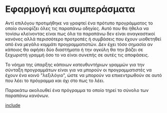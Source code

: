 # Εφαρμογή και συμπεράσματα

Αντί επιλόγου προτιμήθηκε να γραφτεί ένα πρότυπο προγράμματος το οποίο
συνοψίζει όλες τις παραπάνω οδηγίες. Αυτό που θα ήθελα να τονίσω κλείνοντας
είναι πως όλα τα παραπάνω δεν είναι αναγκαστικοί κανόνες αλλά περισσότερο
προτροπές ή συμβάσεις που έχουν υιοθετηθεί από ένα μεγάλο κομμάτι
προγραμματιστών. Δεν έχει τόσο σημασία αν κάποιος θα αφήσει δύο διαστήματα ή
την αγκύλη θα την βάζει σε ξεχωριστή γραμμή όσο το να είναι συνεπής σε αυτές
τις αποφάσεις.

Το νόημα της ύπαρξης κάποιων κατευθυντήριων γραμμών για την σύνταξη
προγραμμάτων είναι για να μπορούν οι προγραμματιστές να έχουν ένα κοινό
"λεξιλόγιο", ώστε να μπορούν να επικεντρωθούν σε αυτό που λέει το πρόγραμμα
και όχι στο πως το λέει. 

Παρακάτω ακολουθεί ένα πρόγραμμα το οποίο τηρεί το σύνολο των παραπάνω
κανόνων. 

[include](../code_examples/conclusion.cpp)






